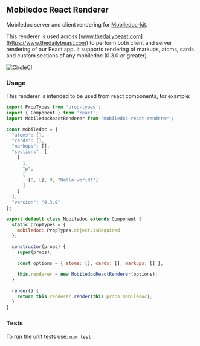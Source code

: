 ## Mobiledoc React Renderer

Mobiledoc server and client rendering for [Mobiledoc-kit](https://github.com/bustlelabs/mobiledoc-kit).

This renderer is used across [www.thedailybeast.com](https://www.thedailybeast.com) to perform both client and server rendering of our React app. It supports rendering of markups, atoms, cards and custom sections of any mobiledoc (0.3.0 or greater).

[![CircleCI](https://circleci.com/gh/dailybeast/mobiledoc-react-renderer.svg?style=svg)](https://circleci.com/gh/dailybeast/mobiledoc-react-renderer)

### Usage

This renderer is intended to  be used from react components, for example:

```javascript
import PropTypes from 'prop-types';
import { Component } from 'react';
import MobiledocReactRenderer from 'mobiledoc-react-renderer';

const mobiledoc = {
  "atoms": [],
  "cards": [],
  "markups": [],
  "sections": [
    [
      1,
      "p",
      [
        [0, [], 0, "Hello world!"]
      ]
    ]
  ],
  "version": "0.3.0"
};

export default class Mobiledoc extends Component {
  static propTypes = {
    mobiledoc: PropTypes.object.isRequired
  };

  constructor(props) {
    super(props);

    const options = { atoms: [], cards: [], markups: [] };

    this.renderer = new MobiledocReactRenderer(options);
  }

  render() {
    return this.renderer.render(this.props.mobiledoc);
  }
}

```

### Tests
 To run the unit tests use:  `npm test`
